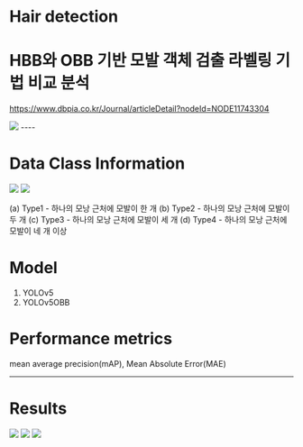 # Hair detection

# HBB와 OBB 기반 모발 객체 검출 라벨링 기법 비교 분석
<https://www.dbpia.co.kr/Journal/articleDetail?nodeId=NODE11743304>

<img src="https://github.com/gyugyukim/Survival-analysis/assets/135569056/18085a28-b777-41b1-a2ab-3a3f549ca616">
----

# Data Class Information
<img src=https://github.com/gyugyukim/Survival-analysis/assets/135569056/f3dd2387-85d5-4eca-910b-1be64d17c34c>
<img src=https://github.com/gyugyukim/Survival-analysis/assets/135569056/b682a6f3-6cd1-4fb6-8633-83e9fbca5b60>

(a) Type1 - 하나의 모낭 근처에 모발이 한 개
(b) Type2 - 하나의 모낭 근처에 모발이 두 개
(c) Type3 - 하나의 모낭 근처에 모발이 세 개
(d) Type4 - 하나의 모낭 근처에 모발이 네 개 이상

# Model
1. YOLOv5
2. YOLOv5OBB

# Performance metrics

mean average precision(mAP), Mean Absolute Error(MAE)

----

# Results

<img src=https://github.com/gyugyukim/Survival-analysis/assets/135569056/b28556ef-d1c6-4c1c-9784-053d04802a02>
<img src=https://github.com/gyugyukim/Survival-analysis/assets/135569056/72c9252b-b2f5-4b36-91f4-c2ae2acf5680>

<img src=https://github.com/gyugyukim/Survival-analysis/assets/135569056/a5140fb1-f8a9-4c33-bc9e-19c4272e345>
